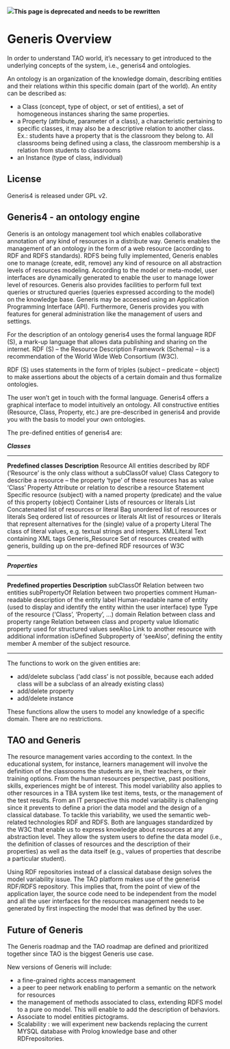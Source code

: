 <!--
created_at: '2011-03-04 10:57:53'
updated_at: '2013-03-13 12:58:29'
authors:
    - 'Jérôme Bogaerts'
tags:
    - 'Documentation for core components'
-->



![](http://forge.taotesting.com/attachments/download/760/attention.png)**This page is deprecated and needs to be rewritten**

Generis Overview
================

In order to understand TAO world, it’s necessary to get introduced to the underlying concepts of the system, i.e., generis4 and ontologies.

An ontology is an organization of the knowledge domain, describing entities and their relations within this specific domain (part of the world). An entity can be described as:

-   a Class (concept, type of object, or set of entities), a set of homogeneous instances sharing the same properties.
-   a Property (attribute, parameter of a class), a characteristic pertaining to specific classes, it may also be a descriptive relation to another class. Ex.: students have a property that is the classroom they belong to. All classrooms being defined using a class, the classroom membership is a relation from students to classrooms
-   an Instance (type of class, individual)

License
-------

Generis4 is released under GPL v2.

Generis4 - an ontology engine
-----------------------------

Generis is an ontology management tool which enables collaborative annotation of any kind of resources in a distribute way. Generis enables the management of an ontology in the form of a web resource (according to RDF and RDFS standards). RDFS being fully implemented, Generis enables one to manage (create, edit, remove) any kind of resource on all abstraction levels of resources modeling. According to the model or meta-model, user interfaces are dynamically generated to enable the user to manage lower level of resources. Generis also provides facilities to perform full text queries or structured queries (queries expressed according to the model) on the knowledge base. Generis may be accessed using an Application Programming Interface (API). Furthermore, Generis provides you with features for general administration like the management of users and settings.

For the description of an ontology generis4 uses the formal language RDF (S), a mark-up language that allows data publishing and sharing on the internet. RDF (S) – the Resource Description Framework (Schema) – is a recommendation of the World Wide Web Consortium (W3C).

RDF (S) uses statements in the form of triples (subject – predicate – object) to make assertions about the objects of a certain domain and thus formalize ontologies.

The user won’t get in touch with the formal language. Generis4 offers a graphical interface to model intuitively an ontology. All constructive entities (Resource, Class, Property, etc.) are pre-described in generis4 and provide you with the basis to model your own ontologies.

The pre-defined entities of generis4 are:

***Classes***

  ------------------------ -------------------------------------------------------------------------------------------------------
  **Predefined classes**   **Description**
  Resource                 All entities described by RDF (‘Resource’ is the only class without a subClassOf value)
  Class                    Category to describe a resource – the property ‘type’ of these resources has as value ‘Class’
  Property                 Attribute or relation to describe a resource
  Statement                Specific resource (subject) with a named property (predicate) and the value of this property (object)
  Container                Lists of resources or literals
  List                     Concatenated list of resources or literal
  Bag                      unordered list of resources or literals
  Seq                      ordered list of resources or literals
  Alt                      list of resources or literals that represent alternatives for the (single) value of a property
  Literal                  The class of literal values, e.g. textual strings and integers.
  XMLLiteral               Text containing XML tags
  Generis_Resource        Set of resources created with generis, building up on the pre-defined RDF resources of W3C
  ------------------------ -------------------------------------------------------------------------------------------------------

***Properties***

  --------------------------- ---------------------------------------------------------------------------------------------------
  **Predefined properties**   **Description**
  subClassOf                  Relation between two entities
  subPropertyOf               Relation between two properties
  comment                     Human-readable description of the entity
  label                       Human-readable name of entity (used to display and identify the entity within the user interface)
  type                        Type of the resource (‘Class’, ‘Property’, …)
  domain                      Relation between class and property
  range                       Relation between class and property
  value                       Idiomatic property used for structured values
  seeAlso                     Link to another resource with additional information
  isDefined                   Subproperty of ‘seeAlso’, defining the entity
  member                      A member of the subject resource.
  --------------------------- ---------------------------------------------------------------------------------------------------

The functions to work on the given entities are:

-   add/delete subclass (‘add class’ is not possible, because each added class will be a subclass of an already existing class)
-   add/delete property
-   add/delete instance

These functions allow the users to model any knowledge of a specific domain. There are no restrictions.

TAO and Generis
---------------

The resource management varies according to the context. In the educational system, for instance, learners management will involve the definition of the classrooms the students are in, their teachers, or their training options. From the human resources perspective, past positions, skills, experiences might be of interest. This model variability also applies to other resources in a TBA system like test items, tests, or the management of the test results. From an IT perspective this model variability is challenging since it prevents to define a priori the data model and the design of a classical database. To tackle this variability, we used the semantic web-related technologies RDF and RDFS. Both are languages standardized by the W3C that enable us to express knowledge about resources at any abstraction level. They allow the system users to define the data model (i.e., the definition of classes of resources and the description of their properties) as well as the data itself (e.g., values of properties that describe a particular student).<br/>

Using RDF repositories instead of a classical database design solves the model variability issue. The TAO platform makes use of the generis4 RDF/RDFS repository. This implies that, from the point of view of the application layer, the source code need to be independent from the model and all the user interfaces for the resources management needs to be generated by first inspecting the model that was defined by the user.

Future of Generis
-----------------

The Generis roadmap and the TAO roadmap are defined and prioritized together since TAO is the biggest Generis use case.<br/>

New versions of Generis will include:

-   a fine-grained rights access management
-   a peer to peer network enabling to perform a semantic on the network for resources
-   the management of methods associated to class, extending RDFS model to a pure oo model. This will enable to add the description of behaviors.
-   Associate to model entities pictograms.
-   Scalability : we will experiment new backends replacing the current MYSQL database with Prolog knowledge base and other RDFrepositories.



